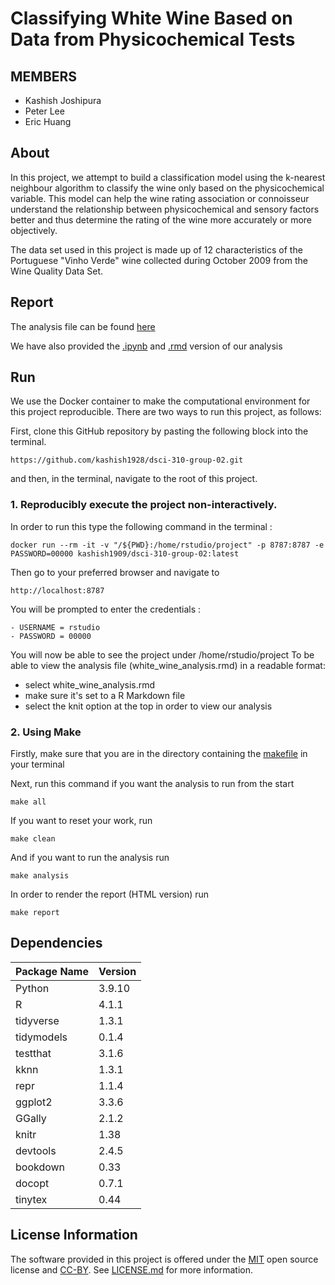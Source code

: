 
# Classifying White Wine Based on Data from Physicochemical Tests  
## MEMBERS  
- Kashish Joshipura  
- Peter Lee  
- Eric Huang  
## About  
In this project, we attempt to build a classification model using the k-nearest neighbour algorithm to classify the wine only based on the physicochemical variable. This model can help the wine rating association or connoisseur understand the relationship between physicochemical and sensory factors better and thus determine the rating of the wine more accurately or more objectively.

The data set used in this project is made up of 12 characteristics of the Portuguese "Vinho Verde" wine collected during October 2009 from the Wine Quality Data Set.

## Report  
The analysis file can be found [here](notebooks/white_wine_analysis.html)

We have also provided the [.ipynb](notebooks/white_wine_analysis.ipynb) and [.rmd](notebooks/white_wine_analysis.rmd) version of our analysis

## Run  
We use the Docker container to make the computational environment for this project reproducible. There are two ways to run this project, as follows:

First, clone this GitHub repository by pasting the following block into the terminal.
```
https://github.com/kashish1928/dsci-310-group-02.git  
```
and then, in the terminal, navigate to the root of this project.

### 1. Reproducibly execute the project non-interactively.  

In order to run this type the following command in the terminal :
```
docker run --rm -it -v "/${PWD}:/home/rstudio/project" -p 8787:8787 -e PASSWORD=00000 kashish1909/dsci-310-group-02:latest
```

Then go to your preferred browser and navigate to
```
http://localhost:8787
```
You will be prompted to enter the credentials :
```
- USERNAME = rstudio
- PASSWORD = 00000
```
You will now be able to see the project under /home/rstudio/project
To be able to view the analysis file (white_wine_analysis.rmd) in a readable format:
- select white_wine_analysis.rmd 
- make sure it's set to a R Markdown file
- select the knit option at the top in order to view our analysis


### 2. Using Make
Firstly, make sure that you are in the directory containing the [makefile](Makefile) in your terminal

Next, run this command if you want the analysis to run from the start
```
make all
```
If you want to reset your work, run 
```
make clean
```
And if you want to run the analysis run 
```
make analysis
```
In order to render the report (HTML version) run 
```
make report
```

## Dependencies  


| Package Name | Version |
|--------------|---------|
| Python | 3.9.10 |
| R | 4.1.1 |
| tidyverse | 1.3.1 |
| tidymodels | 0.1.4 |
| testthat| 3.1.6 |
| kknn | 1.3.1 |
|repr |1.1.4 |
|ggplot2| 3.3.6 |
| GGally | 2.1.2 |
|knitr| 1.38 |
|devtools| 2.4.5|
|bookdown|0.33|
|docopt|0.7.1|
|tinytex|0.44|
## License Information  
The software provided in this project is offered under the [MIT](https://opensource.org/license/mit/) open source license and [CC-BY](https://creativecommons.org/about/cclicenses/#:~:text=CC%20BY%3A%20This%20license%20allows,license%20allows%20for%20commercial%20use.). See [LICENSE.md](LICENSE.md) for more information.
